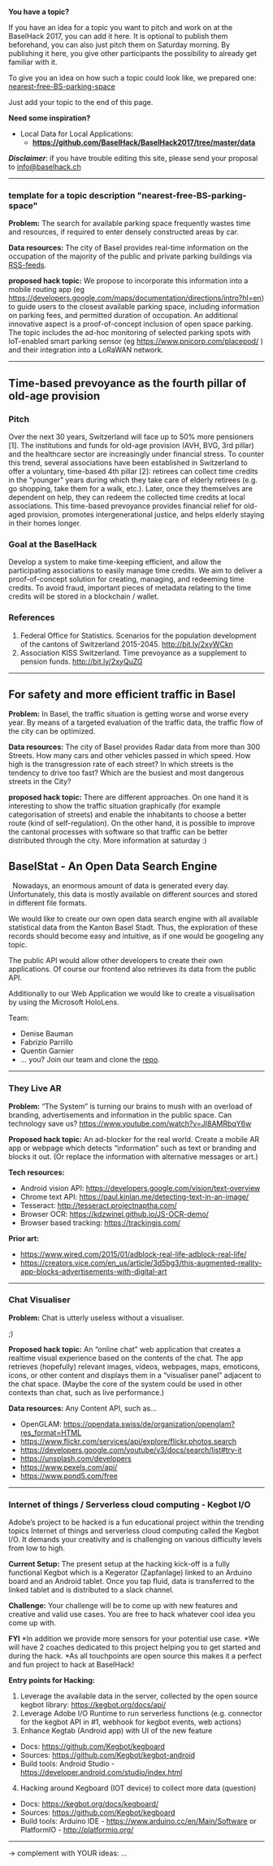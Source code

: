 **You have a topic?**

If you have an idea for a topic you want to pitch and work on at the BaselHack 2017, you can add it here. It is optional to publish them beforehand, you can also just pitch them on Saturday morning. By publishing it here, you give other participants the possibility to already get familiar with it.

To give you an idea on how such a topic could look like, we prepared one: [nearest-free-BS-parking-space](#template-for-a-topic-description-nearest-free-bs-parking-space)

Just add your topic to the end of this page.

**Need some inspiration?**

* Local Data for Local Applications:
  *  **https://github.com/BaselHack/BaselHack2017/tree/master/data**


_**Disclaimer**_: if you have trouble editing this site, please send your proposal to info@baselhack.ch

***

### template for a topic description "nearest-free-BS-parking-space"
**Problem:**
The search for available parking space frequently wastes time and resources, if required to enter densely constructed areas by car.

**Data resources:**
The city of Basel provides real-time information on the occupation of the majority of the public and private parking buildings via [RSS-feeds](http://www.parkleitsystem-basel.ch/rss_feed.php).
    
**proposed hack topic:**
We propose to incorporate this information into a mobile routing app (eg https://developers.google.com/maps/documentation/directions/intro?hl=en) to guide users to the closest available parking space, including information on parking fees, and permitted duration of occupation. An additional innovative aspect is a proof-of-concept inclusion of open space parking. The topic includes the ad-hoc monitoring of selected parking spots with IoT-enabled smart parking sensor (eg https://www.pnicorp.com/placepod/ ) and their integration into a LoRaWAN network.

***

## Time-based prevoyance as the fourth pillar of old-age provision

### Pitch
Over the next 30 years, Switzerland will face up to 50% more pensioners [1]. The institutions and funds for old-age provision (AVH, BVG, 3rd pillar) and the healthcare sector are increasingly under financial stress. To counter this trend, several associations have been established in Switzerland to offer a voluntary, time-based 4th pillar [2]: retirees can collect time credits in the "younger" years during which they take care of elderly retirees (e.g. go shopping, take them for a walk, etc.). Later, once they themselves are dependent on help, they can redeem the collected time credits at local associations. This time-based prevoyance provides financial relief for old-aged provision, promotes intergenerational justice, and helps elderly staying in their homes longer.

### Goal at the BaselHack
Develop a system to make time-keeping efficient, and allow the participating associations to easily manage time credits. We aim to deliver a proof-of-concept solution for creating, managing, and redeeming time credits. To avoid fraud, important pieces of metadata relating to the time credits will be stored in a blockchain / wallet.

### References
1. Federal Office for Statistics. Scenarios for the population development of the cantons of Switzerland 2015-2045. http://bit.ly/2xyWCkn
2. Association KISS Switzerland. Time prevoyance as a supplement to pension funds. http://bit.ly/2xyQuZG

***
## For safety and more efficient traffic in Basel
**Problem:**
In Basel, the traffic situation is getting worse and worse every year. By means of a targeted evaluation of the traffic data, the traffic flow of the city can be optimized.

**Data resources:**
The city of Basel provides Radar data from more than 300 Streets. How many cars and other vehicles passed in which speed. How high is the transgression rate of each street? In which streets is the tendency to drive too fast? Which are the busiest and most dangerous streets in the City?

**proposed hack topic:**
There are different approaches. On one hand it is interesting to show the traffic situation graphically (for example categorisation of streets) and enable the inhabitants to choose a better route (kind of self-regulation). On the other hand, it is possible to improve the cantonal processes with software so that traffic can be better distributed through the city. More information at saturday :)

## BaselStat - An Open Data Search Engine
 
Nowadays, an enormous amount of data is generated every day. Unfortunately, this data is mostly available on different sources and stored in different file formats.
 
 
We would like to create our own open data search engine with all available statistical data from the Kanton Basel Stadt.
Thus, the exploration of these records should become easy and intuitive, as if one would be googeling any topic.
 
 
The public API would allow other developers to create their own applications. Of course our frontend also retrieves its data from the public API.
 
 
Additionally to our Web Application we would like to create a visualisation by using the Microsoft HoloLens.
 

Team:
* Denise Bauman
* Fabrizio Parrillo
* Quentin Garnier
* ... you?  Join our team and clone the [repo](https://github.com/FUUbi/BaselStat).
***

### They Live AR
**Problem:**
“The System” is turning our brains to mush with an overload of branding, advertisements and information in the public space. Can technology save us?
https://www.youtube.com/watch?v=JI8AMRbqY6w

**Proposed hack topic:**
An ad-blocker for the real world. Create a mobile AR app or webpage which detects “information” such as text or branding and blocks it out.
(Or replace the information with alternative messages or art.)

**Tech resources:**
* Android vision API: https://developers.google.com/vision/text-overview
* Chrome text API: https://paul.kinlan.me/detecting-text-in-an-image/
* Tesseract: http://tesseract.projectnaptha.com/
* Browser OCR: https://kdzwinel.github.io/JS-OCR-demo/
* Browser based tracking: https://trackingjs.com/

**Prior art:**
* https://www.wired.com/2015/01/adblock-real-life-adblock-real-life/
* https://creators.vice.com/en_us/article/3d5bg3/this-augmented-reality-app-blocks-advertisements-with-digital-art

***

### Chat Visualiser
**Problem:**
Chat is utterly useless without a visualiser.

;)

  
**Proposed hack topic:**
An “online chat” web application that creates a realtime visual experience based on the contents of the chat. The app retrieves (hopefully) relevant images, videos, webpages, maps, emoticons, icons, or other content and displays them in a “visualiser panel” adjacent to the chat space.
(Maybe the core of the system could be used in other contexts than chat, such as live performance.)

**Data resources:**
Any Content API, such as...
* OpenGLAM: https://opendata.swiss/de/organization/openglam?res_format=HTML
* https://www.flickr.com/services/api/explore/flickr.photos.search
* https://developers.google.com/youtube/v3/docs/search/list#try-it
* https://unsplash.com/developers
* https://www.pexels.com/api/
* https://www.pond5.com/free
  

***
### Internet of things / Serverless cloud computing - Kegbot I/O

Adobe’s project to be hacked is a fun educational project within the trending topics Internet of things and serverless cloud computing called the Kegbot I/O. 
It demands your creativity and is challenging on various difficulty levels from low to high.

**Current Setup:**
The present setup at the hacking kick-off is a fully functional Kegbot which is a Kegerator (Zapfanlage) linked to an Arduino board and an Android tablet. Once you tap fluid, data is transferred to the linked tablet and is distributed to a slack channel. 

**Challenge:**
Your challenge will be to come up with new features and creative and valid use cases. You are free to hack whatever cool idea you come up with. 

**FYI**
*In addition we provide more sensors for your potential use case. 
*We will have 2 coaches dedicated to this project helping you to get started and during the hack.
*As all touchpoints are open source this makes it a perfect and fun project to hack at BaselHack!

**Entry points for Hacking:**
1. Leverage the available data in the server, collected by the open source kegbot library: https://kegbot.org/docs/api/
2. Leverage Adobe I/O Runtime to run serverless functions (e.g. connector for the kegbot API 
in #1, webhook for kegbot events, web actions)
3. Enhance Kegtab (Android app) with UI of the new feature
* Docs: https://github.com/Kegbot/kegboard
* Sources: https://github.com/Kegbot/kegbot-android
* Build tools: Android Studio - https://developer.android.com/studio/index.html 
4. Hacking around Kegboard (IOT device) to collect more data (question)
* Docs: https://kegbot.org/docs/kegboard/
* Sources: https://github.com/Kegbot/kegboard
* Build tools: Arduino IDE - https://www.arduino.cc/en/Main/Software or PlatformIO - http://platformio.org/ 
***
-> complement with YOUR ideas: ...